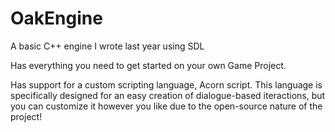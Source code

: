 # OakEngine
A basic C++ engine I wrote last year using SDL

Has everything you need to get started on your own Game Project.

Has support for a custom scripting language, Acorn script. This language is specifically designed for an easy creation
of dialogue-based iteractions, but you can customize it however you like due to the open-source nature of the project!
